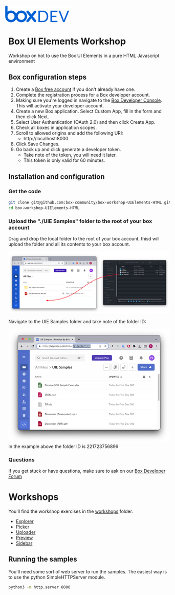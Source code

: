 <img src="images/box-dev-logo.png" 
alt= “box-dev-logo” 
style="margin-left:-10px;"
width=40%;>

# Box UI Elements Workshop
Workshop on hot to use the Box UI Elements in a pure HTML Javascript environment


## Box configuration steps

1. Create a [Box free account](https://www.box.com/pricing/individual) if you don't already have one.
2. Complete the registration process for a Box developer account.
3. Making sure you're logged in navigate to the [Box Developer Console](https://app.box.com/developers/console). This will activate your developer account.
4. Create a new Box application. Select Custom App, fill in the form and then click Next.
5. Select User Authentication (OAuth 2.0) and then click Create App.
7. Check all boxes in application scopes.
6. Scroll to allowed origins and add the following URI:
    - http://localhost:8000
8. Click Save Changes.
9. Go back up and click generate a developer token.
    - Take note of the token, you will need it later.
    - This token is only valid for 60 minutes.


## Installation and configuration

### Get the code
```bash
git clone git@github.com:box-community/box-workshop-UIElements-HTML.git
cd box-workshop-UIElements-HTML
```

### Upload the "./UIE Samples" folder to the root of your box account

Drag and drop the local folder to the root of your box account, thisd will upload the folder and all its contents to your box account.

![Alt text](images/upload_samples.png)

Navigate to the UIE Samples folder and take note of the folder ID:

![Alt text](images/UIE_folder.png)
In the example above the folder ID is 221723756896

### Questions
If you get stuck or have questions, make sure to ask on our [Box Developer Forum](https://forum.box.com)

# Workshops
You'll find the workshop exercises in the [workshops](workshops) folder.
* [Explorer](workshops/Explorer/Explorer.md)
* [Picker](workshops/Picker/Picker.md)
* [Uploader](workshops/Uploader/Uploader.md)
* [Preview](workshops/Previewer/Previewer.md)
* [Sidebar](workshops/Sidebar/Sidebar.md)

## Running the samples
You'll need some sort of web server to run the samples. The easiest way is to use the python SimpleHTTPServer module.

```bash
python3 -m http.server 8000
```